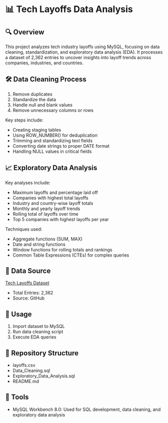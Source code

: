 # 📊 Tech Layoffs Data Analysis


## 🔍 Overview
This project analyzes tech industry layoffs using MySQL, focusing on data cleaning, standardization, and exploratory data analysis (EDA). It processes a dataset of 2,362 entries to uncover insights into layoff trends across companies, industries, and countries.

## 🛠️ Data Cleaning Process
1. Remove duplicates
2. Standardize the data
3. Handle null and blank values
4. Remove unnecessary columns or rows

Key steps include:
- Creating staging tables
- Using ROW_NUMBER() for deduplication
- Trimming and standardizing text fields
- Converting date strings to proper DATE format
- Handling NULL values in critical fields

## 📈 Exploratory Data Analysis
Key analyses include:
- Maximum layoffs and percentage laid off
- Companies with highest total layoffs
- Industry and country-wise layoff totals
- Monthly and yearly layoff trends
- Rolling total of layoffs over time
- Top 5 companies with highest layoffs per year

Techniques used:
- Aggregate functions (SUM, MAX)
- Date and string functions
- Window functions for rolling totals and rankings
- Common Table Expressions (CTEs) for complex queries

## 🔗 Data Source
[Tech Layoffs Dataset](https://github.com/AlexTheAnalyst/MySQL-YouTube-Series/blob/main/layoffs.csv)
- Total Entries: 2,362
- Source: GitHub

## 🚀 Usage
1. Import dataset to MySQL
2. Run data cleaning script
3. Execute EDA queries


## 📁 Repository Structure
-  layoffs.csv
-  Data_Cleaning.sql
-  Exploratory_Data_Analysis.sql
-  README.md

## 🔧 Tools
- MySQL Workbench 8.0: Used for SQL development, data cleaning, and exploratory data analysis

